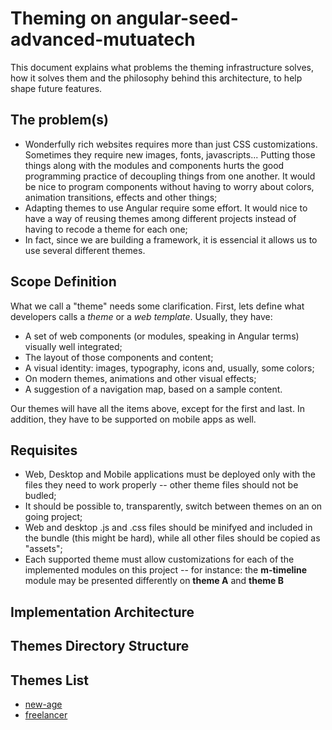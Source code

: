 # Theming on angular-seed-advanced-mutuatech

This document explains what problems the theming infrastructure solves, how it solves them and the philosophy behind this architecture, to help shape future features.

## The problem(s)
* Wonderfully rich websites requires more than just CSS customizations. Sometimes they require new images, fonts, javascripts... Putting those things along with the modules and components hurts the good programming practice of decoupling things from one another. It would be nice to program components without having to worry about colors, animation transitions, effects and other things;  
* Adapting themes to use Angular require some effort. It would nice to have a way of reusing themes among different projects instead of having to recode a theme for each one;
* In fact, since we are building a framework, it is essencial it allows us to use several different themes.

## Scope Definition
What we call a "theme" needs some clarification. First, lets define what developers calls a *theme* or a *web template*. Usually, they have:
 * A set of web components (or modules, speaking in Angular terms) visually well integrated;
 * The layout of those components and content;
 * A visual identity: images, typography, icons and, usually, some colors;
 * On modern themes, animations and other visual effects;
 * A suggestion of a navigation map, based on a sample content.

Our themes will have all the items above, except for the first and last. In addition, they have to be supported on mobile apps as well.

## Requisites
* Web, Desktop and Mobile applications must be deployed only with the files they need to work properly -- other theme files should not be budled;
* It should be possible to, transparently, switch between themes on an on going project;
* Web and desktop .js and .css files should be minifyed and included in the bundle (this might be hard), while all other files should be copied as "assets";
* Each supported theme must allow customizations for each of the implemented modules on this project -- for instance: the **m-timeline** module may be presented differently on **theme A** and **theme B**

## Implementation Architecture

## Themes Directory Structure

## Themes List
* [new-age](new-age/README.md)
* [freelancer](freelancer/README.md)